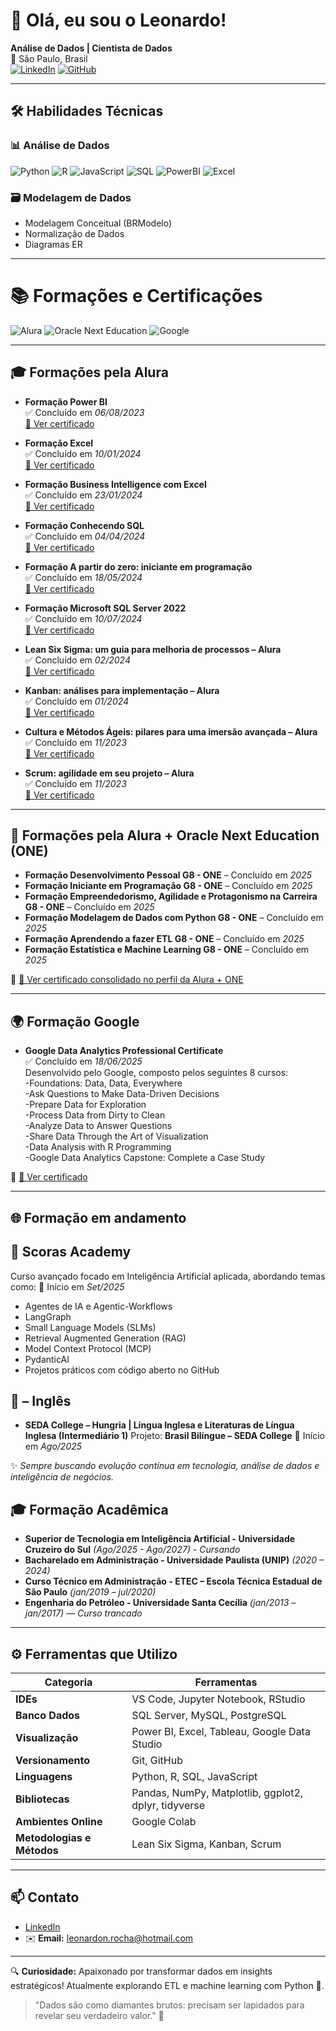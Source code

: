 # 👋 Olá, eu sou o Leonardo!

**Análise de Dados | Cientista de Dados**  
📍 São Paulo, Brasil  
[![LinkedIn](https://img.shields.io/badge/LinkedIn-Connect-blue?style=flat&logo=linkedin)](https://www.linkedin.com/in/leonardo-rocha-784a15227/)
[![GitHub](https://img.shields.io/badge/GitHub-Follow-black?style=flat&logo=github)](https://github.com/LeoNRocha-tech)

---

## 🛠️ **Habilidades Técnicas**
### 📊 Análise de Dados
![Python](https://img.shields.io/badge/Python-Básico-lightgrey?logo=python)
![R](https://img.shields.io/badge/R-Básico-276DC3?style=flat&logo=r)
![JavaScript](https://img.shields.io/badge/JavaScript-Básico-lightgrey?logo=javascript)
![SQL](https://img.shields.io/badge/SQL-Básico-lightgrey?logo=postgresql)
![PowerBI](https://img.shields.io/badge/Power_BI-Intermediário-yellowgreen?logo=powerbi)
![Excel](https://img.shields.io/badge/Excel-Avançado-green?logo=microsoftexcel)


### 🗃️ Modelagem de Dados
- Modelagem Conceitual (BRModelo)
- Normalização de Dados
- Diagramas ER

---

# 📚 Formações e Certificações

![Alura](https://img.shields.io/badge/Alura-Cursos-blue)
![Oracle Next Education](https://img.shields.io/badge/Oracle-Next%20Education-red)
![Google](https://img.shields.io/badge/Google-Data%20Analytics-orange)

---

## 🎓 Formações pela Alura

- **Formação Power BI**  
  ✅ Concluído em *06/08/2023*  
  [🔗 Ver certificado](https://cursos.alura.com.br/user/leonardon-rocha/degree-power-bi-v622625-622625/certificate)

- **Formação Excel**  
  ✅ Concluído em *10/01/2024*  
  [🔗 Ver certificado](https://cursos.alura.com.br/user/leonardon-rocha/degree-excel-624882/certificate)

- **Formação Business Intelligence com Excel**  
  ✅ Concluído em *23/01/2024*  
  [🔗 Ver certificado](https://cursos.alura.com.br/user/leonardon-rocha/degree-business-intelligence-excel-502020/certificate)

- **Formação Conhecendo SQL**  
  ✅ Concluído em *04/04/2024*  
  [🔗 Ver certificado](https://cursos.alura.com.br/user/leonardon-rocha/degree-conhecendo-sql-690732/certificate)

- **Formação A partir do zero: iniciante em programação**  
  ✅ Concluído em *18/05/2024*  
  [🔗 Ver certificado](https://cursos.alura.com.br/user/leonardon-rocha/degree-programacao-662273/certificate)

- **Formação Microsoft SQL Server 2022**  
  ✅ Concluído em *10/07/2024*  
  [🔗 Ver certificado](https://cursos.alura.com.br/user/leonardon-rocha/degree-microsoft-sql-server-2022-501719/certificate)

- **Lean Six Sigma: um guia para melhoria de processos – Alura**  
  ✅ Concluído em *02/2024*  
  [🔗 Ver certificado](https://cursos.alura.com.br/user/leonardon-rocha/course/lean-six-sigma-guia-melhoria-processos/certificate)

- **Kanban: análises para implementação – Alura**  
  ✅ Concluído em *01/2024*  
  [🔗 Ver certificado](https://cursos.alura.com.br/user/leonardon-rocha/course/kanban-analises-implementacao/certificate)

- **Cultura e Métodos Ágeis: pilares para uma imersão avançada – Alura**  
  ✅ Concluído em *11/2023*  
  [🔗 Ver certificado](https://cursos.alura.com.br/user/leonardon-rocha/course/cultura-metodos-ageis-pilares-imersao-avancada/certificate)

- **Scrum: agilidade em seu projeto – Alura**  
  ✅ Concluído em *11/2023*  
  [🔗 Ver certificado](https://cursos.alura.com.br/user/leonardon-rocha/course/scrum-agilidade-seu-projeto/certificate)

---

## 🤝 Formações pela **Alura + Oracle Next Education (ONE)**

- **Formação Desenvolvimento Pessoal G8 - ONE** – Concluído em *2025*  
- **Formação Iniciante em Programação G8 - ONE** – Concluído em *2025*  
- **Formação Empreendedorismo, Agilidade e Protagonismo na Carreira G8 - ONE** – Concluído em *2025*  
- **Formação Modelagem de Dados com Python G8 - ONE** – Concluído em *2025*  
- **Formação Aprendendo a fazer ETL G8 - ONE** – Concluído em *2025*  
- **Formação Estatística e Machine Learning G8 - ONE** – Concluído em *2025*  

📄 [🔗 Ver certificado consolidado no perfil da Alura + ONE](https://cursos.alura.com.br/user/leonardon-rocha/program/14/certificate)

---

## 🌍 Formação **Google**

- **Google Data Analytics Professional Certificate**  
  ✅ Concluído em *18/06/2025*  
  Desenvolvido pelo Google, composto pelos seguintes 8 cursos:  
  -Foundations: Data, Data, Everywhere  
  -Ask Questions to Make Data-Driven Decisions  
  -Prepare Data for Exploration  
  -Process Data from Dirty to Clean  
  -Analyze Data to Answer Questions  
  -Share Data Through the Art of Visualization  
  -Data Analysis with R Programming  
  -Google Data Analytics Capstone: Complete a Case Study  

📄 [🔗 Ver certificado](https://www.coursera.org/account/accomplishments/specialization/certificate/ZXNXM1VBF3HQ)

---

## 🌐 Formação em andamento 

## 🧠 **Scoras Academy**
 
  Curso avançado focado em Inteligência Artificial aplicada, abordando temas como:
  📅 Início em *Set/2025* 
  - Agentes de IA e Agentic-Workflows  
  - LangGraph  
  - Small Language Models (SLMs)  
  - Retrieval Augmented Generation (RAG)  
  - Model Context Protocol (MCP)  
  - PydanticAI  
  - Projetos práticos com código aberto no GitHub

## 🧠 – **Inglês**

- **SEDA College – Hungria | Língua Inglesa e Literaturas de Língua Inglesa (Intermediário 1)**
  Projeto: **Brasil Bilíngue – SEDA College** 
  📅 Início em *Ago/2025* 

✨ *Sempre buscando evolução contínua em tecnologia, análise de dados e inteligência de negócios.*


## 🎓 **Formação Acadêmica**

- **Superior de Tecnologia em Inteligência Artificial - Universidade Cruzeiro do Sul** *(Ago/2025 - Ago/2027)* - *Cursando*
- **Bacharelado em Administração - Universidade Paulista (UNIP)** *(2020 – 2024)*  
- **Curso Técnico em Administração - ETEC – Escola Técnica Estadual de São Paulo** *(jan/2019 – jul/2020)*  
- **Engenharia do Petróleo - Universidade Santa Cecília** *(jan/2013 – jan/2017)* — *Curso trancado*

  
---

## ⚙️ **Ferramentas que Utilizo**
| Categoria            | Ferramentas                                                                            |
|----------------------|----------------------------------------------------------------------------------------|
| **IDEs**                       | VS Code, Jupyter Notebook, RStudio                                           |
| **Banco Dados**                | SQL Server, MySQL, PostgreSQL                                                |
| **Visualização**               | Power BI, Excel, Tableau, Google Data Studio                                 |
| **Versionamento**              | Git, GitHub                                                                  |
| **Linguagens**                 | Python, R, SQL, JavaScript                                                   |
| **Bibliotecas**                | Pandas, NumPy, Matplotlib, ggplot2, dplyr, tidyverse                         |
| **Ambientes Online**           | Google Colab                                                                 |
| **Metodologias e Métodos**     | Lean Six Sigma, Kanban, Scrum                                                |


---

## 📫 **Contato**
- [LinkedIn](https://www.linkedin.com/in/leonardo-rocha-784a15227/)  
- ✉️ **Email:** [leonardon.rocha@hotmail.com]()  

---

🔍 **Curiosidade:** Apaixonado por transformar dados em insights estratégicos! Atualmente explorando ETL e machine learning com Python 🐍.


> "Dados são como diamantes brutos: precisam ser lapidados para revelar seu verdadeiro valor." 💎
